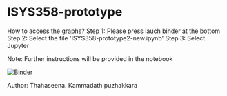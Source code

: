 # ISYS358-prototype

How to access the graphs?
Step 1: Please press lauch binder at the bottom
Step 2: Select the file 'ISYS358-prototype2-new.ipynb'
Step 3: Select Jupyter

Note: Further instructions will be provided in the notebook



[![Binder](https://mybinder.org/badge_logo.svg)](https://mybinder.org/v2/gh/thahaseena1/ISYS358-prototype/master)


Author: Thahaseena. Kammadath puzhakkara
